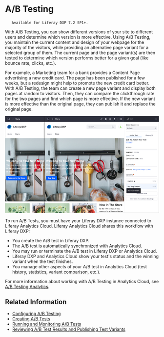 # A/B Testing

```note::
   Available for Liferay DXP 7.2 SP1+.
```

With A/B Testing, you can show different versions of your site to different users and determine which version is more effective. Using A/B Testing, you maintain the current content and design of your webpage for the majority of the visitors, while providing an alternative page variant for a selected group of them. The current page and the page variant(s) are then tested to determine which version performs better for a given goal (like bounce rate, clicks, etc.).

For example, a Marketing team for a bank provides a Content Page advertising a new credit card. The page has been published for a few weeks, but a redesign might help to promote the new credit card better. With A/B Testing, the team can create a new page variant and display both pages at random to visitors. Then, they can compare the clickthrough rate for the two pages and find which page is more effective. If the new variant is more effective than the original page, they can publish it and replace the original page.

![Using A/B Test to compare the efficiency of two different call-to-action buttons](./ab-testing/images/01.png)

To run A/B Tests, you must have your Liferay DXP instance connected to Liferay Analytics Cloud. Liferay Analytics Cloud shares this workflow with Liferay DXP:

* You create the A/B test in Liferay DXP.
* The A/B test is automatically synchronized with Analytics Cloud.
* You may run or terminate the A/B test in Liferay DXP or Analytics Cloud.
* Liferay DXP and Analytics Cloud show your test's status and the winning variant when the test finishes.
* You manage other aspects of your A/B test in Analytics Cloud (test history, statistics, variant comparison, etc.).

For more information about working with A/B Testing in Analytics Cloud, see [A/B Testing Analytics](/../../../../ab-testing-analytics.md).

## Related Information

* [Configuring A/B Testing](./configuring-ab-testing.md)
* [Creating A/B Tests](./creating-ab-tests.md)
* [Running and Monitoring A/B Tests](./running-and-monitoring-ab-tests)
* [Reviewing A/B Test Results and Publishing Test Variants](./reviewing-ab-test-results-and-publishing-test-variants.md)
